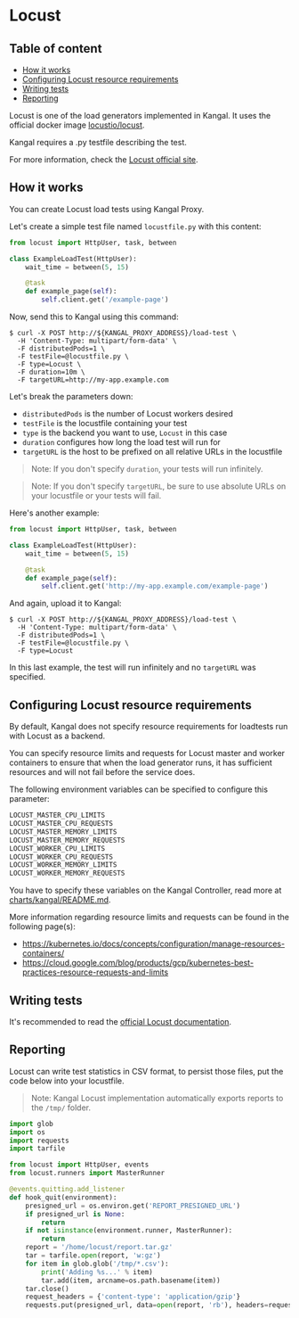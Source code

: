 # Locust

## Table of content
- [How it works](#how-it-works)
- [Configuring Locust resource requirements](#configuring-locust-resource-requirements)
- [Writing tests](#writing-tests)
- [Reporting](#reporting)

Locust is one of the load generators implemented in Kangal. It uses the official docker image [locustio/locust](https://hub.docker.com/r/locustio/locust).

Kangal requires a .py testfile describing the test.

For more information, check the [Locust official site](https://locust.io/).

## How it works
You can create Locust load tests using Kangal Proxy.

Let's create a simple test file named `locustfile.py` with this content:
```python
from locust import HttpUser, task, between

class ExampleLoadTest(HttpUser):
    wait_time = between(5, 15)

    @task
    def example_page(self):
        self.client.get('/example-page')
```

Now, send this to Kangal using this command:
```shell
$ curl -X POST http://${KANGAL_PROXY_ADDRESS}/load-test \
  -H 'Content-Type: multipart/form-data' \
  -F distributedPods=1 \
  -F testFile=@locustfile.py \
  -F type=Locust \
  -F duration=10m \
  -F targetURL=http://my-app.example.com
```

Let's break the parameters down:

- `distributedPods` is the number of Locust workers desired
- `testFile` is the locustfile containing your test
- `type` is the backend you want to use, `Locust` in this case
- `duration` configures how long the load test will run for
- `targetURL` is the host to be prefixed on all relative URLs in the locustfile

> Note: If you don't specify `duration`, your tests will run infinitely.
<!-- comment -->

> Note: If you don't specify `targetURL`, be sure to use absolute URLs on your locustfile or your tests will fail.

Here's another example:
```python
from locust import HttpUser, task, between

class ExampleLoadTest(HttpUser):
    wait_time = between(5, 15)

    @task
    def example_page(self):
        self.client.get('http://my-app.example.com/example-page')
```

And again, upload it to Kangal:
```shell
$ curl -X POST http://${KANGAL_PROXY_ADDRESS}/load-test \
  -H 'Content-Type: multipart/form-data' \
  -F distributedPods=1 \
  -F testFile=@locustfile.py \
  -F type=Locust
```

In this last example, the test will run infinitely and no `targetURL` was specified.

## Configuring Locust resource requirements
By default, Kangal does not specify resource requirements for loadtests run with Locust as a backend.

You can specify resource limits and requests for Locust master and worker containers to ensure that when the load generator runs, it has sufficient resources and will not fail before the service does.

The following environment variables can be specified to configure this parameter:

```bash
LOCUST_MASTER_CPU_LIMITS
LOCUST_MASTER_CPU_REQUESTS
LOCUST_MASTER_MEMORY_LIMITS
LOCUST_MASTER_MEMORY_REQUESTS
LOCUST_WORKER_CPU_LIMITS
LOCUST_WORKER_CPU_REQUESTS
LOCUST_WORKER_MEMORY_LIMITS
LOCUST_WORKER_MEMORY_REQUESTS
```

You have to specify these variables on the Kangal Controller, read more at [charts/kangal/README.md](https://github.com/hellofresh/kangal/blob/master/charts/kangal/README.md#kangal-controller-locust-specific).

More information regarding resource limits and requests can be found in the following page(s):

- <https://kubernetes.io/docs/concepts/configuration/manage-resources-containers/>
- <https://cloud.google.com/blog/products/gcp/kubernetes-best-practices-resource-requests-and-limits>

## Writing tests
It's recommended to read the [official Locust documentation](https://docs.locust.io/en/stable/writing-a-locustfile.html).

## Reporting
Locust can write test statistics in CSV format, to persist those files, put the code below into your locustfile.

> Note: Kangal Locust implementation automatically exports reports to the `/tmp/` folder.

```python
import glob
import os
import requests
import tarfile

from locust import HttpUser, events
from locust.runners import MasterRunner

@events.quitting.add_listener
def hook_quit(environment):
    presigned_url = os.environ.get('REPORT_PRESIGNED_URL')
    if presigned_url is None:
        return
    if not isinstance(environment.runner, MasterRunner):
        return
    report = '/home/locust/report.tar.gz'
    tar = tarfile.open(report, 'w:gz')
    for item in glob.glob('/tmp/*.csv'):
        print('Adding %s...' % item)
        tar.add(item, arcname=os.path.basename(item))
    tar.close()
    request_headers = {'content-type': 'application/gzip'}
    requests.put(presigned_url, data=open(report, 'rb'), headers=request_headers)
```
